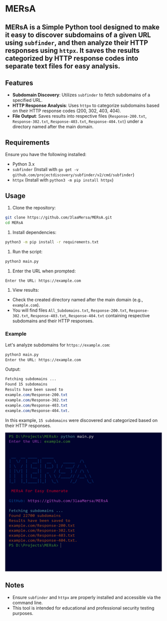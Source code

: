 # MERsA

MERsA is a Simple Python tool designed to make it easy to discover subdomains of a given URL using `subfinder`, and then analyze their HTTP responses using `httpx`. It saves the results categorized by HTTP response codes into separate text files for easy analysis.
---
## Features

- **Subdomain Discovery**: Utilizes `subfinder` to fetch subdomains of a specified URL.
- **HTTP Response Analysis**: Uses `httpx` to categorize subdomains based on their HTTP response codes (200, 302, 403, 404).
- **File Output**: Saves results into respective files (`Response-200.txt`, `Response-302.txt`, `Response-403.txt`, `Response-404.txt`) under a directory named after the main domain.

## Requirements

Ensure you have the following installed:

- Python 3.x
- `subfinder` (Install with `go get -v github.com/projectdiscovery/subfinder/v2/cmd/subfinder`)
- `httpx` (Install with `python3 -m pip install httpx`)

## Usage

1. Clone the repository:

```bash
git clone https://github.com/3laaMersa/MERsA.git
cd MERsA
```

1. Install dependencies:

```bash
python3 -m pip install -r requirements.txt
```

1. Run the script:

```bash
python3 main.py
```

1. Enter the URL when prompted:

```bash
Enter the URL: https://example.com
```

1. View results:
- Check the created directory named after the main domain (e.g., `example.com`).
- You will find files `All_Subdomains.txt`, `Response-200.txt`, `Response-302.txt`, `Response-403.txt`, `Response-404.txt` containing respective subdomains and their HTTP responses.

### Example

Let's analyze subdomains for `https://example.com`:

```bash
python3 main.py
Enter the URL: https://example.com
```

Output:

```css
Fetching subdomains ...
Found 15 subdomains
Results have been saved to
example.com/Response-200.txt
example.com/Response-302.txt
example.com/Response-403.txt
example.com/Response-404.txt.
```

In this example, `15 subdomains` were discovered and categorized based on their HTTP responses.

![Untitled](example/photo.png)

## Notes

- Ensure `subfinder` and `httpx` are properly installed and accessible via the command line.
- This tool is intended for educational and professional security testing purposes.
